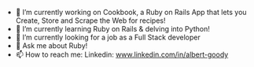 - 🔭 I’m currently working on Cookbook, a Ruby on Rails App that lets you Create, Store and Scrape the Web for recipes! 
- 🌱 I’m currently learning Ruby on Rails & delving into Python! 
- 👯 I’m currently looking for a job as a Full Stack developer
- 💬 Ask me about Ruby! 
- 📫 How to reach me: Linkedin: www.linkedin.com/in/albert-goody 

